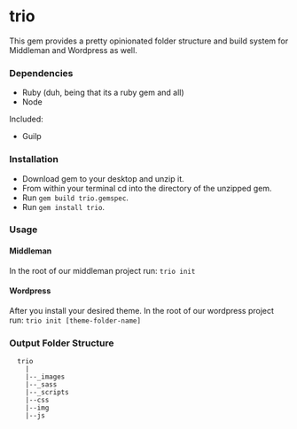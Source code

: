 # trio

This gem provides a pretty opinionated folder structure and build system for Middleman and Wordpress as well.

### Dependencies
- Ruby (duh, being that its a ruby gem and all)
- Node

Included:
- Guilp

### Installation

- Download gem to your desktop and unzip it.
- From within your terminal cd into the directory of the unzipped gem.
- Run `gem build trio.gemspec`.
- Run `gem install trio`. 

### Usage

#### Middleman

In the root of our middleman project run:
  `trio init`
  
#### Wordpress

After you install your desired theme. In the root of our wordpress project run:
  `trio init [theme-folder-name]`
  
### Output Folder Structure

```
  trio
    |
    |--_images
    |--_sass
    |--_scripts
    |--css
    |--img
    |--js

```
